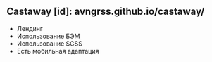 ## Castaway [id]: avngrss.github.io/castaway/ 
- Лендинг
- Использование БЭМ
- Использование SCSS
- Есть мобильная адаптация
